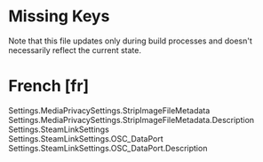 # Missing Keys
Note that this file updates only during build processes and doesn't necessarily reflect the current state.

# French [fr]
Settings.MediaPrivacySettings.StripImageFileMetadata  
Settings.MediaPrivacySettings.StripImageFileMetadata.Description  
Settings.SteamLinkSettings  
Settings.SteamLinkSettings.OSC_DataPort  
Settings.SteamLinkSettings.OSC_DataPort.Description  

